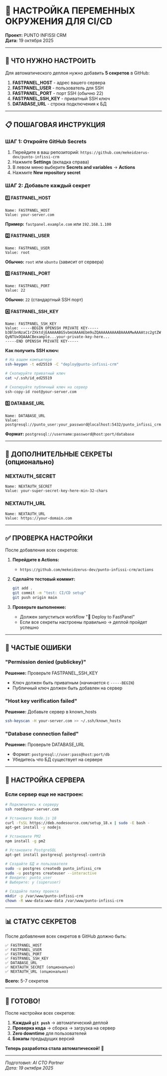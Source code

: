 # 🔐 НАСТРОЙКА ПЕРЕМЕННЫХ ОКРУЖЕНИЯ ДЛЯ CI/CD

**Проект:** PUNTO INFISSI CRM  
**Дата:** 19 октября 2025

---

## 🎯 ЧТО НУЖНО НАСТРОИТЬ

Для автоматического деплоя нужно добавить **5 секретов** в GitHub:

1. **FASTPANEL_HOST** - адрес вашего сервера
2. **FASTPANEL_USER** - пользователь для SSH
3. **FASTPANEL_PORT** - порт SSH (обычно 22)
4. **FASTPANEL_SSH_KEY** - приватный SSH ключ
5. **DATABASE_URL** - строка подключения к БД

---

## 📋 ПОШАГОВАЯ ИНСТРУКЦИЯ

### ШАГ 1: Откройте GitHub Secrets

1. Перейдите в ваш репозиторий: `https://github.com/mekeidzerus-dev/punto-infissi-crm`
2. Нажмите **Settings** (вкладка справа)
3. В левом меню выберите **Secrets and variables** → **Actions**
4. Нажмите **New repository secret**

### ШАГ 2: Добавьте каждый секрет

#### 1️⃣ FASTPANEL_HOST
```
Name: FASTPANEL_HOST
Value: your-server.com
```
**Пример:** `fastpanel.example.com` или `192.168.1.100`

#### 2️⃣ FASTPANEL_USER
```
Name: FASTPANEL_USER
Value: root
```
**Обычно:** `root` или `ubuntu` (зависит от сервера)

#### 3️⃣ FASTPANEL_PORT
```
Name: FASTPANEL_PORT
Value: 22
```
**Обычно:** `22` (стандартный SSH порт)

#### 4️⃣ FASTPANEL_SSH_KEY
```
Name: FASTPANEL_SSH_KEY
Value: -----BEGIN OPENSSH PRIVATE KEY-----
b3BlbnNzaC1rZXktdjEAAAAABG5vbmUAAAAEbm9uZQAAAAAAAAABAAAAMwAAAAtzc2gtZW
QyNTUxOQAAACBexample...your-private-key-here...
-----END OPENSSH PRIVATE KEY-----
```

**Как получить SSH ключ:**
```bash
# На вашем компьютере
ssh-keygen -t ed25519 -C "deploy@punto-infissi-crm"

# Скопируйте приватный ключ
cat ~/.ssh/id_ed25519

# Скопируйте публичный ключ на сервер
ssh-copy-id root@your-server.com
```

#### 5️⃣ DATABASE_URL
```
Name: DATABASE_URL
Value: postgresql://punto_user:your_password@localhost:5432/punto_infissi_crm
```

**Формат:** `postgresql://username:password@host:port/database`

---

## 🔑 ДОПОЛНИТЕЛЬНЫЕ СЕКРЕТЫ (опционально)

### NEXTAUTH_SECRET
```
Name: NEXTAUTH_SECRET
Value: your-super-secret-key-here-min-32-chars
```

### NEXTAUTH_URL
```
Name: NEXTAUTH_URL
Value: https://your-domain.com
```

---

## ✅ ПРОВЕРКА НАСТРОЙКИ

После добавления всех секретов:

1. **Перейдите в Actions:**
   - `https://github.com/mekeidzerus-dev/punto-infissi-crm/actions`

2. **Сделайте тестовый коммит:**
   ```bash
   git add .
   git commit -m "test: CI/CD setup"
   git push origin main
   ```

3. **Проверьте выполнение:**
   - Должен запуститься workflow "🚀 Deploy to FastPanel"
   - Если все секреты настроены правильно → деплой пройдет успешно

---

## 🚨 ЧАСТЫЕ ОШИБКИ

### "Permission denied (publickey)"
**Решение:** Проверьте FASTPANEL_SSH_KEY
- Ключ должен быть приватным (начинается с `-----BEGIN`)
- Публичный ключ должен быть добавлен на сервер

### "Host key verification failed"
**Решение:** Добавьте сервер в known_hosts
```bash
ssh-keyscan -H your-server.com >> ~/.ssh/known_hosts
```

### "Database connection failed"
**Решение:** Проверьте DATABASE_URL
- Формат: `postgresql://user:pass@host:port/db`
- Убедитесь что БД существует на сервере

---

## 🔧 НАСТРОЙКА СЕРВЕРА

### Если сервер еще не настроен:

```bash
# Подключитесь к серверу
ssh root@your-server.com

# Установите Node.js 18
curl -fsSL https://deb.nodesource.com/setup_18.x | sudo -E bash -
apt-get install -y nodejs

# Установите PM2
npm install -g pm2

# Установите PostgreSQL
apt-get install postgresql postgresql-contrib

# Создайте БД и пользователя
sudo -u postgres createdb punto_infissi_crm
sudo -u postgres createuser --interactive
# Введите: punto_user
# Выберите: y (superuser)

# Создайте папку проекта
mkdir -p /var/www/punto-infissi-crm
chown -R www-data:www-data /var/www/punto-infissi-crm
```

---

## 📊 СТАТУС СЕКРЕТОВ

После добавления всех секретов в GitHub должно быть:

```
✅ FASTPANEL_HOST
✅ FASTPANEL_USER  
✅ FASTPANEL_PORT
✅ FASTPANEL_SSH_KEY
✅ DATABASE_URL
✅ NEXTAUTH_SECRET (опционально)
✅ NEXTAUTH_URL (опционально)
```

**Всего:** 5-7 секретов

---

## 🎉 ГОТОВО!

После настройки всех секретов:

1. **Каждый `git push`** → автоматический деплой
2. **Проверка кода** → сборка → загрузка на сервер
3. **Zero downtime** для пользователей
4. **Бэкапы** предыдущих версий

**Теперь разработка стала автоматической!** 🚀

---

_Подготовил: AI CTO Partner_  
_Дата: 19 октября 2025_
